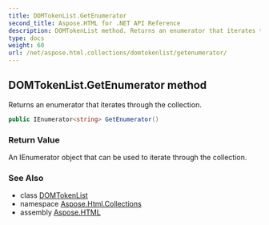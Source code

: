 ```yaml
---
title: DOMTokenList.GetEnumerator
second_title: Aspose.HTML for .NET API Reference
description: DOMTokenList method. Returns an enumerator that iterates through the collection
type: docs
weight: 60
url: /net/aspose.html.collections/domtokenlist/getenumerator/
---
```

## DOMTokenList.GetEnumerator method

Returns an enumerator that iterates through the collection.

```csharp
public IEnumerator<string> GetEnumerator()
```

### Return Value

An IEnumerator object that can be used to iterate through the collection.

### See Also

* class [DOMTokenList](../)
* namespace [Aspose.Html.Collections](../../../aspose.html.collections/)
* assembly [Aspose.HTML](../../../)
